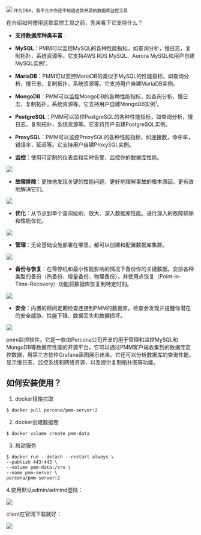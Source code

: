 <img src="/assets/image/231011-pmm-1.png" style="max-width: 70%; height: auto;">
<small>作为DBA，我不允许你还不知道这款开源的数据库监控工具</small>


在介绍如何使用这款监控工具之前，先来看下它支持什么？

- **支持数据库种类丰富**：
- **MySQL**：PMM可以监控MySQL的各种性能指标，如查询分析，慢日志，复制拓扑，系统资源等。它支持AWS RDS MySQL、Aurora MySQL和用户自建MySQL实例¹。
- **MariaDB**：PMM可以监控MariaDB的类似于MySQL的性能指标，如查询分析，慢日志，复制拓扑，系统资源等。它支持用户自建MariaDB实例。
- **MongoDB**：PMM可以监控MongoDB的各种性能指标，如查询分析，慢日志，复制拓扑，系统资源等。它支持用户自建MongoDB实例¹。
- **PostgreSQL**：PMM可以监控PostgreSQL的各种性能指标，如查询分析，慢日志，复制拓扑，系统资源等。它支持用户自建PostgreSQL实例。
- **ProxySQL**：PMM可以监控ProxySQL的各种性能指标，如连接数，命中率，错误率，延迟等。它支持用户自建ProxySQL实例。


- **监控**：使用可定制的仪表盘和实时告警，监控你的数据库性能。

![](/assets/image/231011-pmm-1.png)

- **故障排除**：更快地发现关键的性能问题，更好地理解事故的根本原因，更有效地解决它们。

![](/assets/image/231011-pmm-2.png)

- **优化**：从节点到单个查询级别，放大、深入数据库性能。进行深入的故障排除和性能优化。

![](/assets/image/231011-pmm-3.png)

- **管理**：无论基础设施部署在哪里，都可以创建和配置数据库集群。

![](/assets/image/231011-pmm-4.png)

- **备份与恢复**：在零停机和最小性能影响的情况下备份你的关键数据。安排各种类型的备份（热备份、增量备份、物理备份），并使用点恢复（Point-in-Time-Recovery）功能将数据库恢复到特定时刻。


![](/assets/image/231011-pmm-5.png)

- **安全**：内置的顾问定期检查连接到PMM的数据库。检查会发现并提醒你潜在的安全威胁、性能下降、数据丢失和数据损坏。


![](/assets/image/231011-pmm-6.png)


pmm监控软件。它是一款由Percona公司开发的用于管理和监控MySQL和MongoDB等数据库性能的开源平台，它可以通过PMM客户端收集到的数据库监控数据，用第三方软件Grafana画图展示出来。它还可以分析数据库的查询性能，显示慢日志，监控系统和网络资源，以及提供复制拓扑图等功能。

## 如何安装使用？

1. docker镜像拉取

```
$ docker pull percona/pmm-server:2
```
2. docker创建数据卷

```
$ docker volume create pmm-data
```
3. 启动服务

```
$ docker run --detach --restart always \
--publish 443:443 \
--volume pmm-data:/srv \
--name pmm-server \
percona/pmm-server:2
```

4.使用默认admin/admind登陆：


![](/assets/image/231011-pmm-7.png)

client在官网下载就好：


![](/assets/image/231011-pmm-8.png)
